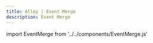 ```yaml
---
title: Alloy | Event Merge
description: Event Merge
---
```


import EventMerge from '../../components/EventMerge.js'

<EventMerge/>
